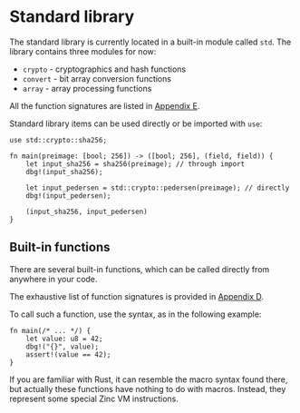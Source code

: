 # Standard library

The standard library is currently located in a built-in module called `std`.
The library contains three modules for now:
- `crypto` - cryptographics and hash functions
- `convert` - bit array conversion functions
- `array` - array processing functions

All the function signatures are listed in [Appendix E](../appendix/E-standard-library.md).

Standard library items can be used directly or be imported with `use`:

```rust,no_run,noplaypen
use std::crypto::sha256;

fn main(preimage: [bool; 256]) -> ([bool; 256], (field, field)) {
    let input_sha256 = sha256(preimage); // through import
    dbg!(input_sha256);

    let input_pedersen = std::crypto::pedersen(preimage); // directly
    dbg!(input_pedersen);

    (input_sha256, input_pedersen)
}
```

## Built-in functions

There are several built-in functions, which can be called directly from
anywhere in your code.

The exhaustive list of function signatures is provided in [Appendix D](../appendix/D-built-in-functions.md).

To call such a function, use the syntax, as in the following example:

```rust,no_run,noplaypen
fn main(/* ... */) {
    let value: u8 = 42;
    dbg!("{}", value);
    assert!(value == 42);
}
```

If you are familiar with Rust, it can resemble the macro syntax found there, but
actually these functions have nothing to do with macros. Instead, they
represent some special Zinc VM instructions.
